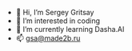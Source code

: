 - 👋 Hi, I’m Sergey Gritsay
- 👀 I’m interested in coding
- 🌱 I’m currently learning Dasha.AI
- 📫 gsa@made2b.ru

<!---
Sergey-m2b/Sergey-m2b is a ✨ special ✨ repository because its `README.md` (this file) appears on your GitHub profile.
You can click the Preview link to take a look at your changes.
--->
